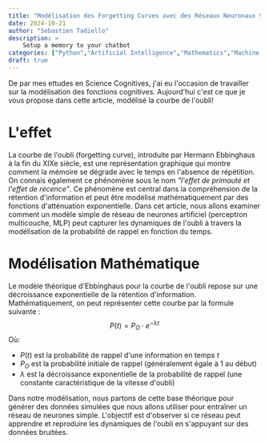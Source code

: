 ```yaml
---
title: "Modélisation des Forgetting Curves avec des Réseaux Neuronaux Simples"
date: 2024-10-21
author: "Sebastien Tadiello"
description: >
    Setup a memory to your chatbot
categories: ["Python","Artificial Intelligence","Mathematics","Machine Learning","Memory"]
draft: true
---
```


De par mes ettudes en Science Cognitives, j'ai eu l'occasion de travailler sur la modélisation des fonctions cognitives. Aujourd'hui c'est ce que je vous propose dans cette article, modélisé la courbe de l'oubli!

# L'effet
La courbe de l'oubli (forgetting curve), introduite par Hermann Ebbinghaus à la fin du XIXe siècle, est une représentation graphique qui montre comment la mémoire se dégrade avec le temps en l'absence de répétition. On connais également ce phénomène sous le nom *"l'effet de primauté et l'effet de récence"*.
Ce phénomène est central dans la compréhension de la rétention d'information et peut être modélisé mathématiquement par des fonctions d'atténuation exponentielle. Dans cet article, nous allons examiner comment un modèle simple de réseau de neurones artificiel (perceptron multicouche, MLP) peut capturer les dynamiques de l'oubli à travers la modélisation de la probabilité de rappel en fonction du temps.

# Modélisation Mathématique
Le modèle théorique d'Ebbinghaus pour la courbe de l'oubli repose sur une décroissance exponentielle de la rétention d'information. Mathématiquement, on peut représenter cette courbe par la formule suivante :
$$
P(t) = P_O \cdot e^{-\lambda t}
$$
Où:
- $P(t)$ est la probabilité de rappel d'une information en temps $t$
- $P_O$ est la probabilité initiale de rappel (généralement égale à 1 au début)
- $\lambda$ est la décroissance exponentielle de la probabilité de rappel (une constante caractéristique de la vitesse d'oubli)


Dans notre modélisation, nous partons de cette base théorique pour générer des données simulées que nous allons utiliser pour entraîner un réseau de neurones simple. L'objectif est d'observer si ce réseau peut apprendre et reproduire les dynamiques de l'oubli en s'appuyant sur des données bruitées.